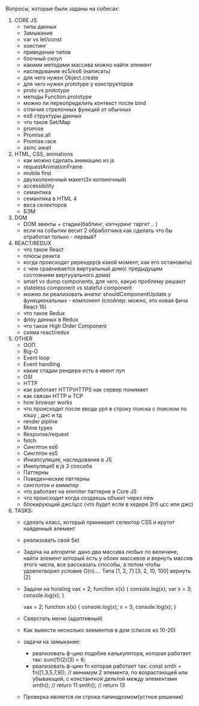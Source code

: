 Вопросы, которые были заданы на собесах:
1. CORE JS
    - типы данных
    - Замыкание
    - var vs let/const
    - хоистинг
    - приведение типов
    - блочный скоуп
    - какими методами массива можно найти элемент
    - наследование ес5/es6 (написать)
    - для чего нужен Object.create
    - для чего нужен prototype у конструкторов
    - proto vs prototype
    - методы Function.prototype
    - можно ли переопределить контекст после bind
    - отличия стрелочных функций от обычных
    - es6 структуры данных
    - что такое Set/Map
    - promise
    - Promise.all
    - Promise.race
    - asinc await
2. HTML, CSS, animations
    - как можно сделать анимацию из js
    - requestAnimationFrame
    - mobile first
    - двухколоночный макет(3х колоночный)
    - accessibility
    - семантика
    - семантика в HTML 4
    - веса селекторов
    - БЭМ
3. DOM
    - DOM эвенты + стадии(баблинг, кэпчуринг таргет .. )
    - если на событии весит 2 обработчика как сделать что бы отработал только - первый?
4. REACT/REDUX
    - что такое React
    - плюсы реакта
    - когда происходит ререндер(в какой момент, как его остановить)
    - с чем сравнивается виртуальный дом(с предыдущим состоянием виртууального дома)
    - smart vs dump components, для чего, какую проблему решают
    - stateless component vs stateful component
    - можно ли реализовать аналог shouldComponentUpdate у функциональных - компонент (спойлер: можно, это новая фича React 16)
    - что такое Redux
    - флоу данных в Redux
    - что такое High Order Component
    - схема react/redux
5. OTHER
    - ООП
    - Big-O
    - Event loop
    - Event handling
    - какие стадии рендера есть в ивент луп
    - OSI
    - HTTP
    - как работает HTTP\HTTPS как сервер понимает
    - как связан HTTP и TCP
    - how browser works
    - что происходит после ввода урл в строку поиска с поиском по кэшу , днс и тд
    - render pipline
    - Mime types
    - Response/request
    - fetch
    - Синглтон es6
    - Синглтон es5
    - Инкапсуляция, наследования в JS
    - Инкпуляциб в js 3 способа
    - Паттерны
    - Поведенческие паттерны
    - синглотон и eммитер
    - что работает на emmiter паттерне в Core JS
    - что происходит когда создаешь объект через new
    - блокирующий джс/цсс (что будет если в хедере 2гб цсс или джс)
6. TASKS:
    - сделать класс, который принимает селектор CSS и крутит найденный элемент
    - реализовать свой Set
    - Задача на алгоритм: дано два массива любых по величине, найти элемент который есть у обоих массивов и вернуть массив этого числа, все рассказать способы, а потом чтобы удовлетворил условие O(n).... Типа [1, 2, 7] [3, 2, 10, 100] вернуть [2]
    - Задачи на hoisting
        vax = 2; 
        function x(x) {
            console.log(x);
            var x = 3;
            console.log(x);
        }

        vax = 2; 
        function x(x) {
            console.log(x);
            x = 3;
            console.log(x);
        }
    - Сверстать меню (адаптивный)
    - Как вывести несколько элементов в дом (список из 10-20)
    - задачи на замыкание:
        - реализовать ф-цию подобие калькулятора, которая работает так: 
            sum(1)(2)(3) = 6;
        - реализовать ф-цию fn которая работает так:
            const smth = fn([1,3,5,7,9]); // минимум 2 элемента, по возрастающей или убывающей, с константной дельтой между элементами
            smth(); // return 11
            smth(); // return 13
    - Проверка является ли строка палиндромом(устное решение)